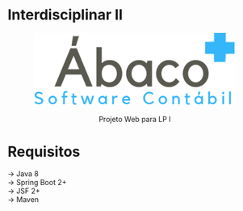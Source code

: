 # Interdisciplinar II
<p align="center">
   <img src="src/main/resources/META-INF/resources/images/AbacoLogoMedio.png" width="400"><br/><br/>
    Projeto Web para LP I
</p>

# Requisitos
-> Java 8<br/>
-> Spring Boot 2+<br/>
-> JSF 2+<br/>
-> Maven



